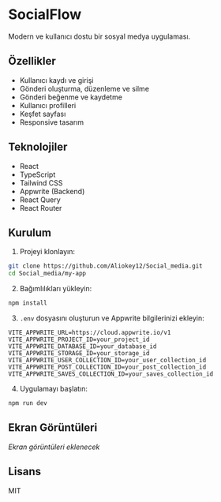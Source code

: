 # SocialFlow

Modern ve kullanıcı dostu bir sosyal medya uygulaması.

## Özellikler

- Kullanıcı kaydı ve girişi
- Gönderi oluşturma, düzenleme ve silme
- Gönderi beğenme ve kaydetme
- Kullanıcı profilleri
- Keşfet sayfası
- Responsive tasarım

## Teknolojiler

- React
- TypeScript
- Tailwind CSS
- Appwrite (Backend)
- React Query
- React Router

## Kurulum

1. Projeyi klonlayın:
```bash
git clone https://github.com/Aliokey12/Social_media.git
cd Social_media/my-app
```

2. Bağımlılıkları yükleyin:
```bash
npm install
```

3. `.env` dosyasını oluşturun ve Appwrite bilgilerinizi ekleyin:
```
VITE_APPWRITE_URL=https://cloud.appwrite.io/v1
VITE_APPWRITE_PROJECT_ID=your_project_id
VITE_APPWRITE_DATABASE_ID=your_database_id
VITE_APPWRITE_STORAGE_ID=your_storage_id
VITE_APPWRITE_USER_COLLECTION_ID=your_user_collection_id
VITE_APPWRITE_POST_COLLECTION_ID=your_post_collection_id
VITE_APPWRITE_SAVES_COLLECTION_ID=your_saves_collection_id
```

4. Uygulamayı başlatın:
```bash
npm run dev
```

## Ekran Görüntüleri

*Ekran görüntüleri eklenecek*

## Lisans

MIT 